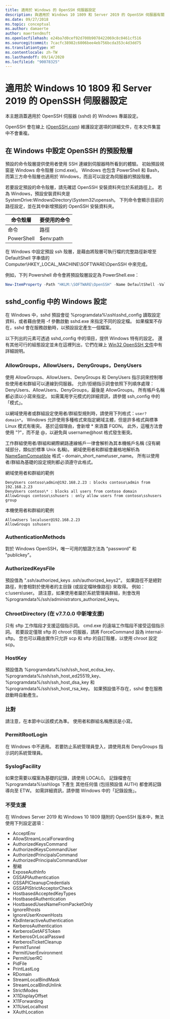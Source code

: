 ```yaml
---
title: 適用於 Windows 的 OpenSSH 伺服器設定
description: 與適用於 Windows 10 1809 和 Server 2019 的 OpenSSH 伺服器有關的設定。
ms.date: 09/27/2018
ms.topic: conceptual
ms.author: damaerte
author: maertendmsft
ms.openlocfilehash: e24ba7d0cef92d700b9078422069c8c0461cf516
ms.sourcegitcommit: 7cacfc38982c6006bee4eb756bcda353c4d3dd75
ms.translationtype: HT
ms.contentlocale: zh-TW
ms.lasthandoff: 09/14/2020
ms.locfileid: "90078325"
---
```

# <a name="openssh-server-configuration-for-windows-10-1809-and-server-2019"></a>適用於 Windows 10 1809 和 Server 2019 的 OpenSSH 伺服器設定

本主題涵蓋適用於 OpenSSH 伺服器 (sshd) 的 Windows 專屬設定。

OpenSSH 會在線上 ([OpenSSH.com](https://www.openssh.com/manual.html)) 維護設定選項的詳細文件，在本文件集當中不會重複。

## <a name="configuring-the-default-shell-for-openssh-in-windows"></a>在 Windows 中設定 OpenSSH 的預設殼層

預設的命令殼層提供使用者使用 SSH 連線到伺服器時所看到的體驗。
初始預設視窗是 Windows 命令殼層 (cmd.exe)。
Windows 也包含 PowerShell 和 Bash，而第三方命令殼層也適用於 Windows，而且可以設定為伺服器的預設殼層。

若要設定預設的命令殼層，請先確認 OpenSSH 安裝資料夾位於系統路徑上。
若為 Windows，預設安裝資料夾是 SystemDrive:WindowsDirectory\System32\openssh。
下列命令會顯示目前的路徑設定，並在其中新增預設的 OpenSSH 安裝資料夾。

命令殼層 | 要使用的命令
------------- | --------------
命令 | 路徑
PowerShell | $env:path

在 Windows 中設定預設 ssh 殼層，是藉由將殼層可執行檔的完整路徑新增至 DefaultShell 字串值的 Computer\HKEY_LOCAL_MACHINE\SOFTWARE\OpenSSH 中來完成。

例如，下列 Powershell 命令會將預設殼層設定為 PowerShell.exe：

```powershell
New-ItemProperty -Path "HKLM:\SOFTWARE\OpenSSH" -Name DefaultShell -Value "C:\Windows\System32\WindowsPowerShell\v1.0\powershell.exe" -PropertyType String -Force
```

## <a name="windows-configurations-in-sshd_config"></a>sshd_config 中的 Windows 設定

在 Windows 中，sshd 預設會從 %programdata%\ssh\sshd_config 讀取設定資料，或者藉由使用 -f 參數啟動 sshd.exe 來指定不同的設定檔。
如果檔案不存在，sshd 會在服務啟動時，以預設設定產生一個檔案。

以下列出的元素可透過 sshd_config 中的項目，提供 Windows 特有的設定。
還有其他可行的組態設定並未在這裡列出，它們在線上 [Win32 OpenSSH 文件](https://github.com/powershell/win32-openssh/wiki)中有詳細說明。


### <a name="allowgroups-allowusers-denygroups-denyusers"></a>AllowGroups，AllowUsers，DenyGroups，DenyUsers

使用 AllowGroups、AllowUsers、DenyGroups 和 DenyUsers 指示詞來控制哪些使用者和群組可以連線到伺服器。
允許/拒絕指示詞會依照下列順序處理：DenyUsers、AllowUsers、DenyGroups，最後是 AllowGroups。
所有帳戶名稱都必須以小寫來指定。
如需萬用字元模式的詳細資訊，請參閱 ssh_config 中的「模式」。

以網域使用者或群組設定使用者/群組型規則時，請使用下列格式：``` user?domain* ```。
Windows 允許使用多種格式來指定網域主體，但是許多格式與標準 Linux 模式有衝突。
基於這個理由，會新增 * 來涵蓋 FQDN。
此外，這種方法會使用 "?"，而不是 @，以避免與 username@host 格式發生衝突。

工作群組使用者/群組和網際網路連線帳戶一律會解析為其本機帳戶名稱 (沒有網域部分，類似於標準 Unix 名稱)。
網域使用者和群組會嚴格地解析為 [NameSamCompatible](/windows/desktop/api/secext/ne-secext-extended_name_format) 格式 - domain_short_name\user_name。
所有以使用者/群組為基礎的設定規則都必須遵守此格式。

網域使用者和群組的範例

```
DenyUsers contoso\admin@192.168.2.23 : blocks contoso\admin from 192.168.2.23
DenyUsers contoso\* : blocks all users from contoso domain
AllowGroups contoso\sshusers : only allow users from contoso\sshusers group
```

本機使用者和群組的範例

```
AllowUsers localuser@192.168.2.23
AllowGroups sshusers
```

### <a name="authenticationmethods"></a>AuthenticationMethods

對於 Windows OpenSSH，唯一可用的驗證方法為 "password" 和 "publickey"。

### <a name="authorizedkeysfile"></a>AuthorizedKeysFile

預設值為 ".ssh/authorized_keys .ssh/authorized_keys2"。 如果路徑不是絕對路徑，則會相對於使用者的主目錄 (或設定檔映像路徑) 來取得。 例如： c:\users\user。 請注意，如果使用者屬於系統管理員群組，則會改用 %programdata%/ssh/administrators_authorized_keys。

### <a name="chrootdirectory-support-added-in-v7700"></a>ChrootDirectory (在 v7.7.0.0 中新增支援)

只有 sftp 工作階段才支援這個指示詞。 cmd.exe 的遠端工作階段不接受這個指示詞。 若要設定僅限 sftp 的 chroot 伺服器，請將 ForceCommand 設為 internal-sftp。 您也可以藉由實作只允許 scp 和 sftp 的自訂殼層，以使用 chroot 設定 scp。

### <a name="hostkey"></a>HostKey

預設值為 %programdata%/ssh/ssh_host_ecdsa_key、%programdata%/ssh/ssh_host_ed25519_key、%programdata%/ssh/ssh_host_dsa_key 和 %programdata%/ssh/ssh_host_rsa_key。 如果預設值不存在，sshd 會在服務啟動時自動產生。

### <a name="match"></a>比對

請注意，在本節中以該模式為準。 使用者和群組名稱應該是小寫。

### <a name="permitrootlogin"></a>PermitRootLogin

在 Windows 中不適用。 若要防止系統管理員登入，請使用具有 DenyGroups 指示詞的系統管理員。

### <a name="syslogfacility"></a>SyslogFacility

如果您需要以檔案為基礎的記錄，請使用 LOCAL0。 記錄檔會在 %programdata%\ssh\logs 下產生
其他任何值 (包括預設值 AUTH) 都會將記錄導向至 ETW。 如需詳細資訊，請參閱 Windows 中的「記錄設施」。

### <a name="not-supported"></a>不受支援

在 Windows Server 2019 和 Windows 10 1809 隨附的 OpenSSH 版本中，無法使用下列設定選項：

* AcceptEnv
* AllowStreamLocalForwarding
* AuthorizedKeysCommand
* AuthorizedKeysCommandUser
* AuthorizedPrincipalsCommand
* AuthorizedPrincipalsCommandUser
* 壓縮
* ExposeAuthInfo
* GSSAPIAuthentication
* GSSAPICleanupCredentials
* GSSAPIStrictAcceptorCheck
* HostbasedAcceptedKeyTypes
* HostbasedAuthentication
* HostbasedUsesNameFromPacketOnly
* IgnoreRhosts
* IgnoreUserKnownHosts
* KbdInteractiveAuthentication
* KerberosAuthentication
* KerberosGetAFSToken
* KerberosOrLocalPasswd
* KerberosTicketCleanup
* PermitTunnel
* PermitUserEnvironment
* PermitUserRC
* PidFile
* PrintLastLog
* RDomain
* StreamLocalBindMask
* StreamLocalBindUnlink
* StrictModes
* X11DisplayOffset
* X11Forwarding
* X11UseLocalhost
* XAuthLocation